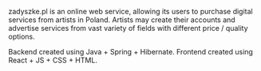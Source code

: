 zadyszke.pl is an online web service, allowing its users to purchase digital services from artists in Poland. Artists may create their accounts and advertise services from vast variety of fields with different price / quality options.

Backend created using Java + Spring + Hibernate. Frontend created using React + JS + CSS + HTML.
